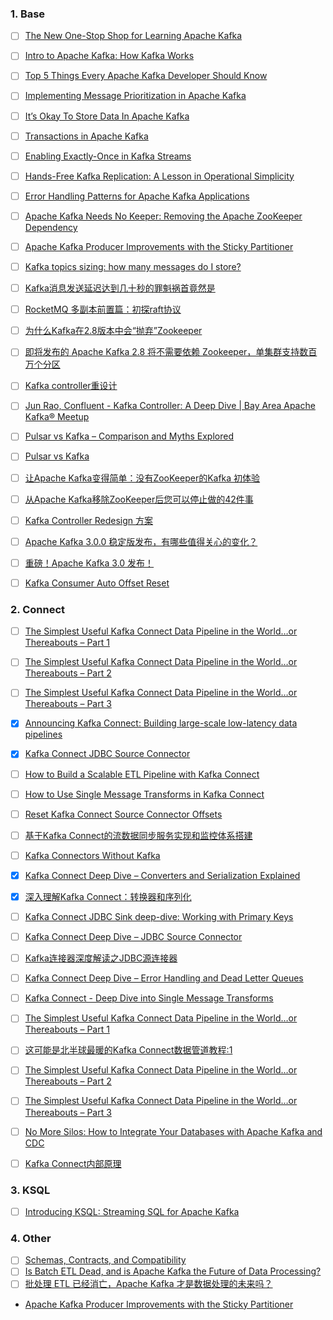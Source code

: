 ### 1. Base

- [ ] [The New One-Stop Shop for Learning Apache Kafka](https://www.confluent.io/blog/confluent-developer-launches-free-apache-kafka-courses-and-tutorials-online/)
- [ ] [Intro to Apache Kafka: How Kafka Works](https://www.confluent.io/blog/apache-kafka-intro-how-kafka-works/)
- [ ] [Top 5 Things Every Apache Kafka Developer Should Know](https://www.confluent.io/blog/5-things-every-kafka-developer-should-know/)
- [ ] [Implementing Message Prioritization in Apache Kafka](https://www.confluent.io/blog/prioritize-messages-in-kafka/)
- [ ] [It’s Okay To Store Data In Apache Kafka](https://www.confluent.io/blog/okay-store-data-apache-kafka/)
- [ ] [Transactions in Apache Kafka](https://www.confluent.io/blog/transactions-apache-kafka/)
- [ ] [Enabling Exactly-Once in Kafka Streams](https://www.confluent.io/blog/enabling-exactly-once-kafka-streams/)
- [ ] [Hands-Free Kafka Replication: A Lesson in Operational Simplicity](https://www.confluent.io/blog/hands-free-kafka-replication-a-lesson-in-operational-simplicity/)
- [ ] [Error Handling Patterns for Apache Kafka Applications](https://www.confluent.io/blog/error-handling-patterns-in-kafka/)
- [ ] [Apache Kafka Needs No Keeper: Removing the Apache ZooKeeper Dependency](https://www.confluent.io/blog/removing-zookeeper-dependency-in-kafka/)
- [ ] [Apache Kafka Producer Improvements with the Sticky Partitioner](https://www.confluent.io/blog/apache-kafka-producer-improvements-sticky-partitioner/)
- [ ] [Kafka topics sizing: how many messages do I store?](https://engineering.contentsquare.com/2019/kafka-topics-sizing-how-much-messages-do-i-store/)
- [ ] [Kafka消息发送延迟达到几十秒的罪魁祸首竟然是](https://mp.weixin.qq.com/s/aCWgOwafhcvz3gn2ez-i-A)
- [ ] [RocketMQ 多副本前置篇：初探raft协议](https://mp.weixin.qq.com/s/VZSF82NEcCa8NE-WMdXrCA)
- [ ] [为什么Kafka在2.8版本中会“抛弃”Zookeeper](https://mp.weixin.qq.com/s/n-fDI2096Est0boyYZxrzw)
- [ ] [即将发布的 Apache Kafka 2.8 将不需要依赖 Zookeeper，单集群支持数百万个分区](https://mp.weixin.qq.com/s/-mOXxcU5PY2Mor9FCxyRNA)
- [ ] [Kafka controller重设计 ](https://www.cnblogs.com/huxi2b/p/6980045.html)
- [ ] [Jun Rao, Confluent - Kafka Controller: A Deep Dive | Bay Area Apache Kafka® Meetup](https://www.youtube.com/watch?v=li2aowPnezA)
- [ ] [Pulsar vs Kafka – Comparison and Myths Explored](https://www.kai-waehner.de/blog/2020/06/09/apache-kafka-versus-apache-pulsar-event-streaming-comparison-features-myths-explored/)
- [ ] [Pulsar vs Kafka](https://mp.weixin.qq.com/s/4fThNb645BrGFUg8PNA8Dg)
- [ ] [让Apache Kafka变得简单：没有ZooKeeper的Kafka 初体验](https://mp.weixin.qq.com/s/l2RMIw8AXCMMOYHzHVFNLg)
- [ ] [从Apache Kafka移除ZooKeeper后您可以停止做的42件事](https://mp.weixin.qq.com/s/qi16QDuh5Hm4wTzFz7SzoA)
- [ ] [Kafka Controller Redesign 方案](https://mp.weixin.qq.com/s/eHUI5PmDFABlN0XoX04pvw)
- [ ] [Apache Kafka 3.0.0 稳定版发布，有哪些值得关心的变化？](https://mp.weixin.qq.com/s/LVKipSJx4NSigLP3VVjPYQ)
- [ ] [重磅！Apache Kafka 3.0 发布！](https://mp.weixin.qq.com/s/TLD9I3nJuPyjtiMGr4TGPw)
- [ ] [Kafka Consumer Auto Offset Reset](https://medium.com/lydtech-consulting/kafka-consumer-auto-offset-reset-d3962bad2665)


### 2. Connect
- [ ] [The Simplest Useful Kafka Connect Data Pipeline in the World…or Thereabouts – Part 1](https://www.confluent.io/blog/simplest-useful-kafka-connect-data-pipeline-world-thereabouts-part-1/)
- [ ] [The Simplest Useful Kafka Connect Data Pipeline in the World…or Thereabouts – Part 2](https://www.confluent.io/blog/blogthe-simplest-useful-kafka-connect-data-pipeline-in-the-world-or-thereabouts-part-2/)
- [ ] [The Simplest Useful Kafka Connect Data Pipeline in the World…or Thereabouts – Part 3](https://www.confluent.io/blog/simplest-useful-kafka-connect-data-pipeline-world-thereabouts-part-3/)

- [X] [Announcing Kafka Connect: Building large-scale low-latency data pipelines](https://www.confluent.io/blog/announcing-kafka-connect-building-large-scale-low-latency-data-pipelines/)
- [x] [Kafka Connect JDBC Source Connector](https://turkogluc.com/kafka-connect-jdbc-source-connector/)
- [ ] [How to Build a Scalable ETL Pipeline with Kafka Connect](https://www.confluent.io/blog/how-to-build-a-scalable-etl-pipeline-with-kafka-connect/)
- [ ] [How to Use Single Message Transforms in Kafka Connect](https://www.confluent.io/blog/kafka-connect-single-message-transformation-tutorial-with-examples/?_ga=2.72252507.979685385.1632409679-31410519.1631805246)
- [ ] [Reset Kafka Connect Source Connector Offsets](https://rmoff.net/2019/08/15/reset-kafka-connect-source-connector-offsets/)
- [ ] [基于Kafka Connect的流数据同步服务实现和监控体系搭建](https://mp.weixin.qq.com/s/hK7bRxnAI3DzK2ts2IUcaw)
- [ ] [Kafka Connectors Without Kafka](https://dzone.com/articles/kafka-connectors-without-kafka)
- [x] [Kafka Connect Deep Dive – Converters and Serialization Explained](https://www.confluent.io/blog/kafka-connect-deep-dive-converters-serialization-explained/)
- [x] [深入理解Kafka Connect：转换器和序列化](https://mp.weixin.qq.com/s/zG-Nfy_bZo4WGxMtaOC73A)
- [ ] [Kafka Connect JDBC Sink deep-dive: Working with Primary Keys](https://rmoff.net/2021/03/12/kafka-connect-jdbc-sink-deep-dive-working-with-primary-keys/)
- [ ] [Kafka Connect Deep Dive – JDBC Source Connector](https://www.confluent.fr/blog/kafka-connect-deep-dive-jdbc-source-connector/)
- [ ] [Kafka连接器深度解读之JDBC源连接器](https://www.zybuluo.com/liyuj/note/1424428)
- [ ] [Kafka Connect Deep Dive – Error Handling and Dead Letter Queues](https://www.confluent.jp/blog/kafka-connect-deep-dive-error-handling-dead-letter-queues/)
- [ ] [Kafka Connect - Deep Dive into Single Message Transforms](https://rmoff.net/2021/01/04/kafka-connect-deep-dive-into-single-message-transforms/)
- [ ] [The Simplest Useful Kafka Connect Data Pipeline in the World…or Thereabouts – Part 1](https://www.confluent.jp/blog/simplest-useful-kafka-connect-data-pipeline-world-thereabouts-part-1/)
- [ ] [这可能是北半球最暖的Kafka Connect数据管道教程:1](https://zhuanlan.zhihu.com/p/56022321)
- [ ] [The Simplest Useful Kafka Connect Data Pipeline in the World…or Thereabouts – Part 2](https://www.confluent.jp/blog/the-simplest-useful-kafka-connect-data-pipeline-in-the-world-or-thereabouts-part-2/)
- [ ] [The Simplest Useful Kafka Connect Data Pipeline in the World…or Thereabouts – Part 3](https://www.confluent.jp/blog/simplest-useful-kafka-connect-data-pipeline-world-thereabouts-part-3/)
- [ ] [No More Silos: How to Integrate Your Databases with Apache Kafka and CDC](https://www.confluent.io/blog/no-more-silos-how-to-integrate-your-databases-with-apache-kafka-and-cdc/)

- [ ] [Kafka Connect内部原理](https://zhuanlan.zhihu.com/p/21262642)

### 3. KSQL

- [ ] [Introducing KSQL: Streaming SQL for Apache Kafka](https://www.confluent.io/blog/ksql-streaming-sql-for-apache-kafka/)

### 4. Other

- [ ] [Schemas, Contracts, and Compatibility](https://www.confluent.io/blog/schemas-contracts-compatibility/)
- [ ] [Is Batch ETL Dead, and is Apache Kafka the Future of Data Processing?](https://www.infoq.com/articles/batch-etl-streams-kafka/)
- [ ] [批处理 ETL 已经消亡，Apache Kafka 才是数据处理的未来吗？](https://www.infoq.cn/article/batch-etl-streams-kafka/)
- [Apache Kafka Producer Improvements with the Sticky Partitioner](https://www.confluent.io/blog/apache-kafka-producer-improvements-sticky-partitioner/)
